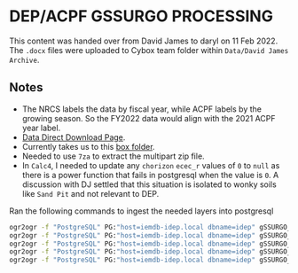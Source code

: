 # DEP/ACPF GSSURGO PROCESSING

This content was handed over from David James to daryl on 11 Feb 2022.  The
`.docx` files were uploaded to Cybox team folder within `Data/David James Archive`.

## Notes

- The NRCS labels the data by fiscal year, while ACPF labels by the growing season.
So the FY2022 data would align with the 2021 ACPF year label.
- [Data Direct Download Page](https://gdg.sc.egov.usda.gov/GDGHome_DirectDownLoad.aspx).
- Currently takes us to this [box folder](https://nrcs.app.box.com/v/soils).
- Needed to use `7za` to extract the multipart zip file.
- In `Calc4`, I needed to update any `chorizon` `ecec_r` values of `0` to `null`
as there is a power function that fails in postgresql when the value is `0`. A
discussion with DJ settled that this situation is isolated to wonky soils like
`Sand Pit` and not relevant to DEP.

Ran the following commands to ingest the needed layers into postgresql

```bash
ogr2ogr -f "PostgreSQL" PG:"host=iemdb-idep.local dbname=idep" gSSURGO_CONUS_202110.gdb -nln public.component component
ogr2ogr -f "PostgreSQL" PG:"host=iemdb-idep.local dbname=idep" gSSURGO_CONUS_202110.gdb -nln public.mapunit mapunit -progress
ogr2ogr -f "PostgreSQL" PG:"host=iemdb-idep.local dbname=idep" gSSURGO_CONUS_202110.gdb -nln public.chorizon chorizon -progress
ogr2ogr -f "PostgreSQL" PG:"host=iemdb-idep.local dbname=idep" gSSURGO_CONUS_202110.gdb -nln public.chfrags chfrags -progress
ogr2ogr -f "PostgreSQL" PG:"host=iemdb-idep.local dbname=idep" gSSURGO_CONUS_202110.gdb -nln public.chtexturegrp  chtexturegrp  -progress
```
